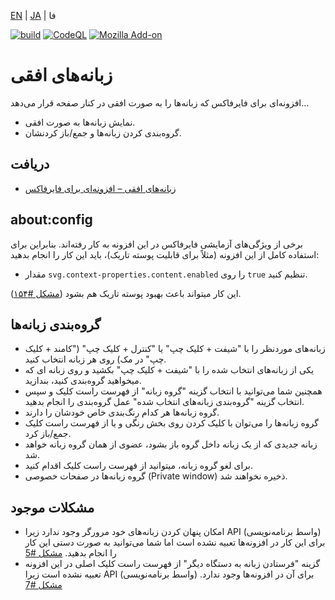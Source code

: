 [EN](./README.md) | [JA](./README.ja.md) | فا

[![build](https://github.com/asamuzaK/sidebarTabs/workflows/build/badge.svg)](https://github.com/asamuzaK/sidebarTabs/actions?query=workflow%3Abuild)
[![CodeQL](https://github.com/asamuzaK/sidebarTabs/workflows/CodeQL/badge.svg)](https://github.com/asamuzaK/sidebarTabs/actions?query=workflow%3ACodeQL)
[![Mozilla Add-on](https://img.shields.io/amo/v/sidebarTabs@asamuzak.jp.svg)](https://addons.mozilla.org/firefox/addon/sidebartabs/)

# زبانه‌های افقی

افزونه‌ای برای فایرفاکس 
که زبانه‌ها را به صورت افقی در کنار صفحه قرار می‌دهد...
* نمایش زبانه‌ها به صورت افقی.
* گروه‌بندی کردن زبانه‌ها و جمع/باز کردنشان.

## دریافت

* [زبانه‌های افقی – افزونه‌ای برای فایرفاکس](https://addons.mozilla.org/firefox/addon/sidebartabs/ "Sidebar Tabs – Add-ons for Firefox")

## about:config

برخی از ویژگی‌های آزمایشی فایرفاکس در این افزونه به کار رفته‌اند. بنابراین برای استفاده کامل از این افزونه (مثلاً برای قابلیت پوسته تاریک)،‌ باید این کار را انجام بدهید: 
* مقدار `svg.context-properties.content.enabled` را روی `true` تنظیم کنید.

این کار میتواند باعث بهبود پوسته تاریک هم بشود ([مشکل #۱۵۴](https://github.com/asamuzaK/sidebarTabs/issues/154)).

## گروه‌بندی زبانه‌ها

* زبانه‌های موردنظر را با "شیفت + کلیک چپ" یا "کنترل + کلیک چپ" ("کامند + کلیک چپ" در مک) روی هر زبانه انتخاب کنید.
* یکی از زبانه‌های انتخاب شده را با "شیفت + کلیک چپ" بکشید و روی زبانه ای که میخواهید گروه‌بندی کنید، بندازید.
* همچنین شما می‌توانید با انتخاب گزینه "گروه‌ زبانه" از فهرست راست کلیک و سپس انتخاب گزینه "گروه‌بندی زبانه‌های انتخاب شده" عمل گروه‌بندی را انجام بدهید.
* گروه زبانه‌ها هر کدام رنگ‌بندی خاص خودشان را دارند.
* گروه زبانه‌ها را می‌توان با کلیک کردن روی بخش رنگی و یا از فهرست راست کلیک جمع/باز کرد.
* زبانه جدیدی که از یک زبانه داخل گروه باز بشود،‌ عضوی از همان گروه زبانه خواهد شد.
* برای لغو گروه زبانه، میتوانید از فهرست راست کلیک اقدام کنید.
* گروه زبانه‌ها در صفحات خصوصی (Private window) ذخیره نخواهند شد.

## مشکلات موجود
* امکان پنهان کردن زبانه‌های خود مرورگر وجود ندارد زیرا API (واسط برنامه‌نویسی) برای این کار در افزونه‌ها تعبیه نشده است اما شما می‌توانید به صورت دستی این کار را انجام بدهید.
  [مشکل #5](https://github.com/asamuzaK/sidebarTabs/issues/5 "افزودن قابلیت \"پنهان کردن زبانه‌های خود مرورگر\" · مشکل #5 · asamuzaK/sidebarTabs")
* گزینه "فرستادن زبانه به دستگاه دیگر" از فهرست راست کلیک اصلی در این افزونه تعبیه نشده است زیرا API (واسط برنامه‌نویسی) برای آن در افزونه‌ها وجود ندارد.
  [مشکل #7](https://github.com/asamuzaK/sidebarTabs/issues/7 "افزودن قابلیت \"فرستادن زبانه به دستگاه دیگر\" · Issue #7 · asamuzaK/sidebarTabs")
